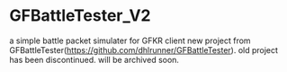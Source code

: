 # GFBattleTester_V2
 a simple battle packet simulater for GFKR client
 new project from GFBattleTester(https://github.com/dhlrunner/GFBattleTester). 
 old project has been discontinued. will be archived soon.
